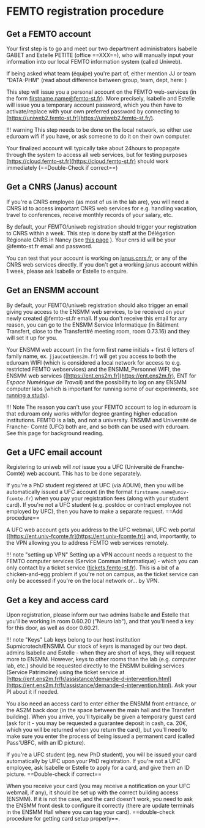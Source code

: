 
# FEMTO registration procedure

## Get a FEMTO account

Your first step is to go and meet our two department administrators Isabelle GABET and Estelle PETITE (office ==XXX==), who will manually input your information into our local FEMTO information system (called Uniweb).

If being asked what team (équipe) you're part of, either mention JJ or team "DATA-PHM" (read about difference between group, team, dept, here: )

This step will issue you a personal account on the FEMTO web-services (in the form firstname.name@femto-st.fr). More precisely, Isabelle and Estelle will issue you a temporary account password, which you then have to activate/replace with your own preferred password by connecting to [https://uniweb2.femto-st.fr](https://uniweb2.femto-st.fr/).

!!! warning
  This step needs to be done on the local network, so either use eduroam wifi if you have, or ask someone to do it on their own computer.

Your finalized account will typically take about 24hours to propagate through the system to access all web services, but for testing purposes [https://cloud.femto-st.fr](https://cloud.femto-st.fr) should work immediately (==Double-Check if correct==)

## Get a CNRS (Janus) account

If you're a CNRS employee (as most of us in the lab are), you will need a CNRS id to access important CNRS web services for e.g. handling vacation, travel to conferences, receive monthly records of your salary, etc.

By default, your FEMTO/uniweb registration should trigger your registration to CNRS within a week. This step is done by staff at the Délégation Régionale CNRS in Nancy (see [this page](../../about-the-lab/about-our-operating-institutions) ). Your cnrs id will be your @femto-st.fr email and password.

You can test that your account is working on [janus.cnrs.fr](https://janus.cnrs.fr), or any of the CNRS web services directly. If you don't get a working janus account within 1 week, please ask Isabelle or Estelle to enquire.

## Get an ENSMM account

By default, your FEMTO/uniweb registration should also trigger an email giving you access to the ENSMM web services, to be received on your newly created @femto-st.fr email. If you don't receive this email for any reason, you can go to the ENSMM Service Informatique (in Bâtiment Transfert, close to the Transfert#é meeting room, room 0.73.16) and they will set it up for you.

Your ENSMM web account (in the form first name initials + first 6 letters of family name, ex. `jjaucout@ens2m.fr`) will get you access to both the eduroam WIFI (which is considered a local network for access to e.g. restricted FEMTO webservices) and the ENSMM\_Personnel WIFI, the ENSMM web services ([https://ent.ens2m.fr](https://ent.ens2m.fr), ENT for _Espace Numérique de Travail_) and the possibility to log on any ENSMM computer labs (which is important for running some of our experiments, see [running a study](../../running-a-study/run-a-group-behavioural-study/)).

!!! Note
  The reason you can't use your FEMTO account to log in eduroam is that eduroam only works with/for degree granting higher-education institutions. FEMTO is a lab, and not a university. ENSMM and Université de Franche- Comté (UFC) both are, and so both can be used with eduroam. See this page for background reading.  


## Get a UFC email account

Registering to uniweb will _not_ issue you a UFC (Université de Franche-Comté) web account. This has to be done separately.

If you're a PhD student registered at UFC (via ADUM), then you will be automatically issued a UFC account (in the format `firstname.name@univ-fcomte.fr`) when you pay your registration fees (along with your student card). If you're not a UFC student (e.g. postdoc or contract employee not employed by UFC), then you have to make a separate request. ==Add procedure==

A UFC web account gets you address to the UFC webmail, UFC web portal ([https://ent.univ-fcomte.fr](https://ent.univ-fcomte.fr)) and, importantly, to the VPN allowing you to address FEMTO web services remotely.

!!! note "setting up VPN"
  Setting up a VPN account needs a request to the FEMTO computer services (Service Commun Informatique) - which you can only contact by a ticket service ([tickets.femto-st.fr](https://tickets.femto-st.fr/)). This is a bit of a chicken-and-egg problem if you're not on campus, as the ticket service can only be accessed if you're on the local network or... by VPN. 


## Get a key and access card

Upon registration, please inform our two admins Isabelle and Estelle that you'll be working in room 0.60.20 ("Neuro lab"), and that you'll need a key for this door, as well as door 0.60.21.&#x20;

!!! note "Keys"
  Lab keys belong to our host institution Supmicrotech/ENSMM. Our stock of keyrs is managed by our two dept. admins Isabelle and Estelle - when they are short of keys, they will request more to ENSMM. However, keys to other rooms than the lab (e.g. computer lab, etc.) should be requested directly to the ENSMM building services (Service Patrimoine) using the ticket service at [https://ent.ens2m.fr/fr/assistance/demande-d-intervention.html](https://ent.ens2m.fr/fr/assistance/demande-d-intervention.html). Ask your PI about it if needed.


You also need an access card to enter either the ENSMM front entrance, or the AS2M back door (in the space between the main hall and the Transfert building). When you arrive, you'll typically be given a temporary guest card (ask for it - you may be requested a guarantee deposit in cash, ca. 20€, which you will be returned when you return the card), but you'll need to make sure you enter the process of being issued a permanent card (called Pass'UBFC, with an ID picture).

If you're a UFC student (eg. new PhD student), you will be issued your card automatically by UFC upon your PhD registration. If you're not a UFC employee, ask Isabelle or Estelle to apply for a card, and give them an ID picture. ==Double-check if correct==

When you receive your card (you may receive a notification on your UFC webmail, if any), it should be set up with the correct building access (ENSMM). If it is not the case, and the card doesn't work, you need to ask the ENSMM front desk to configure it correctly (there are update terminals in the ENSMM Hall where you can tag your card). ==double-check procedure for getting card setup properly==. 
